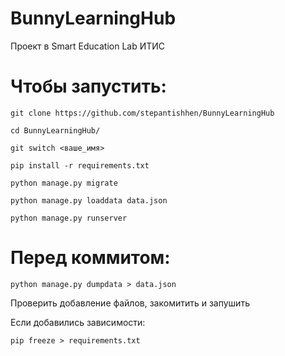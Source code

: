 # BunnyLearningHub
Проект в Smart Education Lab ИТИС
# Чтобы запустить:
`git clone https://github.com/stepantishhen/BunnyLearningHub`

`cd BunnyLearningHub/`

`git switch <ваше_имя>`

`pip install -r requirements.txt`

`python manage.py migrate`

`python manage.py loaddata data.json`

`python manage.py runserver`
# Перед коммитом:
`python manage.py dumpdata > data.json`

Проверить добавление файлов, закомитить и запушить

Если добавились зависимости:

`pip freeze > requirements.txt`